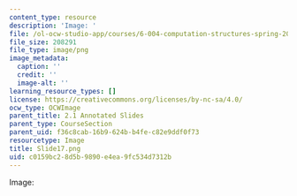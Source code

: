 ```yaml
---
content_type: resource
description: 'Image: '
file: /ol-ocw-studio-app/courses/6-004-computation-structures-spring-2017/c0159bc28d5b9890e4ea9fc534d7312b_Slide17.png
file_size: 208291
file_type: image/png
image_metadata:
  caption: ''
  credit: ''
  image-alt: ''
learning_resource_types: []
license: https://creativecommons.org/licenses/by-nc-sa/4.0/
ocw_type: OCWImage
parent_title: 2.1 Annotated Slides
parent_type: CourseSection
parent_uid: f36c8cab-16b9-624b-b4fe-c82e9ddf0f73
resourcetype: Image
title: Slide17.png
uid: c0159bc2-8d5b-9890-e4ea-9fc534d7312b
---
```

Image: 